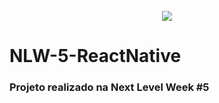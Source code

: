 <h1 align="center">
    <br>
    <img src="https://paulofreitasdev.files.wordpress.com/2021/04/screenshot-2021-04-21-at-16-11-12-figma.png">
</h1>

# NLW-5-ReactNative
### Projeto realizado na Next Level Week #5 
